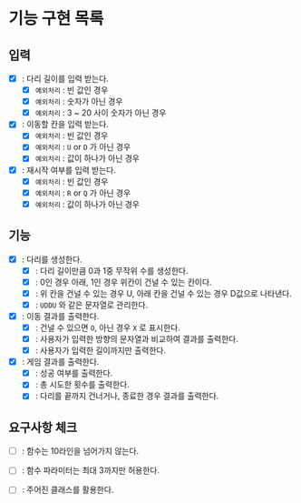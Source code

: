 # 기능 구현 목록
## 입력
- [X] : 다리 길이를 입력 받는다.
  - [X] `예외처리` : 빈 값인 경우
  - [X] `예외처리` : 숫자가 아닌 경우
  - [X] `예외처리` : 3 ~ 20 사이 숫자가 아닌 경우

- [X] : 이동할 칸을 입력 받는다.
  - [X] `예외처리` : 빈 값인 경우
  - [X] `예외처리` : `U` or `D` 가 아닌 경우
  - [X] `예외처리` : 값이 하나가 아닌 경우

- [X] : 재시작 여부를 입력 받는다.
  - [X] `예외처리` : 빈 값인 경우
  - [X] `예외처리` : `R` or `Q` 가 아닌 경우
  - [X] `예외처리` : 값이 하나가 아닌 경우

## 기능
- [X] : 다리를 생성한다.
  - [X] : 다리 길이만큼 0과 1중 무작위 수를 생성한다.
  - [X] : 0인 경우 아래, 1인 경우 위칸이 건널 수 있는 칸이다.
  - [X] : 위 칸을 건널 수 있는 경우 U, 아래 칸을 건널 수 있는 경우 D값으로 나타낸다.
  - [X] : `UDDU` 와 같은 문자열로 관리한다.
  
- [X] : 이동 결과를 출력한다.
  - [X] : 건널 수 있으면 `O`, 아닌 경우 `X` 로 표시한다.
  - [X] : 사용자가 입력한 방향의 문자열과 비교하여 결과를 출력한다.
  - [X] : 사용자가 입력한 길이까지만 출력한다.

- [X] : 게임 결과를 출력한다.
  - [X] : 성공 여부를 출력한다.
  - [X] : 총 시도한 횟수를 출력한다.
  - [X] : 다리를 끝까지 건너거나, 종료한 경우 결과를 출력한다.

## 요구사항 체크
- [ ] : 함수는 10라인을 넘어가지 않는다.
- [ ] : 함수 파라미터는 최대 3까지만 허용한다.
- [ ] : 주어진 클래스를 활용한다.



  